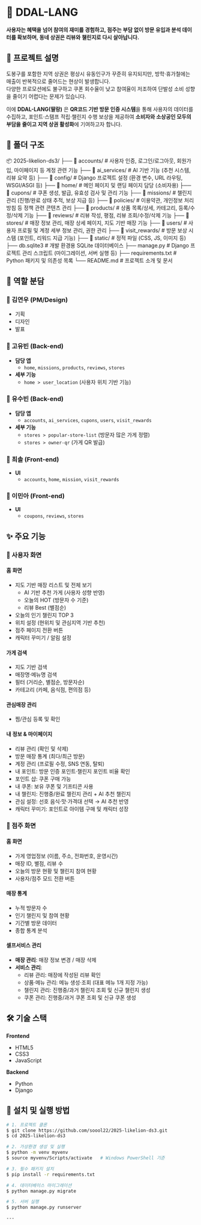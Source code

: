 # 📌 DDAL-LANG  

**사용자는 혜택을 넘어 참여의 재미를 경험하고, 점주는 부담 없이 방문 유입과 분석 데이터를 확보하며, 동네 상권은 리뷰와 챌린지로 다시 살아납니다.**


## 📖 프로젝트 설명  

도봉구를 포함한 지역 상권은 평상시 유동인구가 꾸준히 유지되지만, 방학·휴가철에는 매출이 반복적으로 줄어드는 현상이 발생합니다.  
다양한 프로모션에도 불구하고 쿠폰 회수율이 낮고 참여율이 저조하여 단발성 소비 성향을 줄이기 어렵다는 문제가 있습니다.  

이에 **DDAL-LANG(딸랑)** 은 **QR코드 기반 방문 인증 시스템**을 통해 사용자의 데이터를 수집하고, 포인트·스탬프 적립·챌린지 수행 보상을 제공하여 **소비자와 소상공인 모두의 부담을 줄이고 지역 상권 활성화**에 기여하고자 합니다.  


## 📁 폴더 구조
📦 2025-likelion-ds3/
├── 📁 accounts/        # 사용자 인증, 로그인/로그아웃, 회원가입, 마이페이지 등 계정 관련 기능
├── 📁 ai_services/     # AI 기반 기능 (추천 시스템, 리뷰 요약 등)
├── 📁 config/          # Django 프로젝트 설정 (환경 변수, URL 라우팅, WSGI/ASGI 등)
├── 📁 home/            # 메인 페이지 및 랜딩 페이지 담당 (소비자용)
├── 📁 cupons/          # 쿠폰 생성, 발급, 유효성 검사 및 관리 기능
├── 📁 missions/        # 챌린지 관리 (진행/완료 상태 추적, 보상 지급 등)
├── 📁 policies/        # 이용약관, 개인정보 처리방침 등 정책 관련 콘텐츠 관리
├── 📁 products/        # 상품 목록/상세, 카테고리, 등록/수정/삭제 기능
├── 📁 reviews/         # 리뷰 작성, 평점, 리뷰 조회/수정/삭제 기능
├── 📁 stores/          # 매장 정보 관리, 매장 상세 페이지, 지도 기반 매장 기능
├── 📁 users/           # 사용자 프로필 및 계정 세부 정보 관리, 권한 관리
├── 📁 visit_rewards/   # 방문 보상 시스템 (포인트, 리워드 지급 기능)
├── 📁 static/          # 정적 파일 (CSS, JS, 이미지 등)
├── db.sqlite3          # 개발 환경용 SQLite 데이터베이스
├── manage.py           # Django 프로젝트 관리 스크립트 (마이그레이션, 서버 실행 등)
├── requirements.txt    # Python 패키지 및 의존성 목록
└── README.md           # 프로젝트 소개 및 문서

## 👥 역할 분담  

### 🦁 김연우 (PM/Design)  
- 기획  
- 디자인  
- 발표  


### 🦁 고유빈 (Back-end)  
- **담당 앱**  
  - `home`, `missions`, `products`, `reviews`, `stores`  
- **세부 기능**  
  - `home > user_location` (사용자 위치 기반 기능)  


### 🦁 유수빈 (Back-end)  
- **담당 앱**  
  - `accounts`, `ai_services`, `cupons`, `users`, `visit_rewards`  
- **세부 기능**  
  - `stores > popular-store-list` (방문자 많은 가게 정렬)  
  - `stores > owner-qr` (가게 QR 발급)  


### 🦁 최솔 (Front-end)  
- **UI**  
  - `accounts`, `home`, `mission`, `visit_rewards`  


### 🦁 이민아 (Front-end)  
- **UI**  
  - `coupons`, `reviews`, `stores`


## ✨ 주요 기능  

### 👤 사용자 화면  

#### 홈 화면  
- 지도 기반 매장 리스트 및 전체 보기  
  - AI 기반 추천 가게 (사용자 성향 반영)  
  - 오늘의 HOT (방문자 수 기준)  
  - 리뷰 Best (별점순)  
- 오늘의 인기 챌린지 TOP 3  
- 위치 설정 (현위치 및 관심지역 기반 추천)  
- 점주 페이지 전환 버튼  
- 캐릭터 꾸미기 / 알림 설정  

#### 가게 검색  
- 지도 기반 검색  
- 매장명·메뉴명 검색  
- 필터 (거리순, 별점순, 방문자순)  
- 카테고리 (카페, 음식점, 편의점 등)  

#### 관심매장 관리  
- 찜/관심 등록 및 확인  

#### 내 정보 & 마이페이지  
- 리뷰 관리 (확인 및 삭제)  
- 방문 매장 통계 (최다/최근 방문)  
- 계정 관리 (프로필 수정, SNS 연동, 탈퇴)  
- 내 포인트: 방문 인증 포인트·챌린지 포인트 비율 확인  
- 포인트 샵: 쿠폰 구매 가능  
- 내 쿠폰: 보유 쿠폰 및 기프티콘 사용  
- 내 챌린지: 진행중/완료 챌린지 관리 + AI 추천 챌린지  
- 관심 설정: 선호 음식·맛·가격대 선택 → AI 추천 반영  
- 캐릭터 꾸미기: 포인트로 아이템 구매 및 캐릭터 성장  


### 🏪 점주 화면  

#### 홈 화면  
- 가게 영업정보 (이름, 주소, 전화번호, 운영시간)  
- 매장 ID, 별점, 리뷰 수  
- 오늘의 방문 현황 및 챌린지 참여 현황  
- 사용자/점주 모드 전환 버튼  

#### 매장 통계  
- 누적 방문자 수  
- 인기 챌린지 및 참여 현황  
- 기간별 방문 데이터  
- 종합 통계 분석  

#### 셀프서비스 관리  
- **매장 관리**: 매장 정보 변경 / 매장 삭제  
- **서비스 관리**:  
  - 리뷰 관리: 매장에 작성된 리뷰 확인  
  - 상품·메뉴 관리: 메뉴 생성·조회 (대표 메뉴 1개 지정 가능)  
  - 챌린지 관리: 진행중/과거 챌린지 조회 및 신규 챌린지 생성  
  - 쿠폰 관리: 진행중/과거 쿠폰 조회 및 신규 쿠폰 생성  


## 🛠 기술 스택  

**Frontend**  
- HTML5  
- CSS3  
- JavaScript  

**Backend**  
- Python  
- Django  

## 🚀 설치 및 실행 방법  

```bash
# 1. 프로젝트 클론
$ git clone https://github.com/soool22/2025-likelion-ds3.git
$ cd 2025-likelion-ds3

# 2. 가상환경 생성 및 실행
$ python -m venv myvenv
$ source myvenv/Scripts/activate   # Windows PowerShell 기준

# 3. 필수 패키지 설치
$ pip install -r requirements.txt

# 4. 데이터베이스 마이그레이션
$ python manage.py migrate

# 5. 서버 실행
$ python manage.py runserver

---
